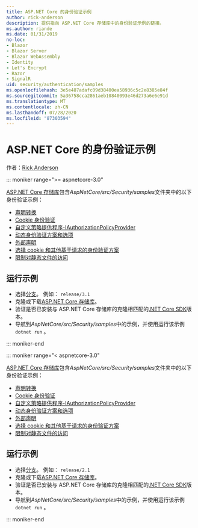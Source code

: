 ```yaml
---
title: ASP.NET Core 的身份验证示例
author: rick-anderson
description: 提供指向 ASP.NET Core 存储库中的身份验证示例的链接。
ms.author: riande
ms.date: 01/31/2019
no-loc:
- Blazor
- Blazor Server
- Blazor WebAssembly
- Identity
- Let's Encrypt
- Razor
- SignalR
uid: security/authentication/samples
ms.openlocfilehash: 3e5e487adafc09d38400ea58936c5c2e8385e84f
ms.sourcegitcommit: 5a36758cca2861aeb10840093e46d273a6e6e91d
ms.translationtype: MT
ms.contentlocale: zh-CN
ms.lasthandoff: 07/28/2020
ms.locfileid: "87303594"
---
```

# <a name="authentication-samples-for-aspnet-core"></a>ASP.NET Core 的身份验证示例

作者：[Rick Anderson](https://twitter.com/RickAndMSFT)

::: moniker range=">= aspnetcore-3.0"

[ASP.NET Core 存储库](https://github.com/dotnet/AspNetCore)包含*AspNetCore/src/Security/samples*文件夹中的以下身份验证示例：

* [声明转换](https://github.com/dotnet/AspNetCore/tree/release/3.1/src/Security/samples/ClaimsTransformation)
* [Cookie 身份验证](https://github.com/dotnet/AspNetCore/tree/release/3.1/src/Security/samples/Cookies)
* [自定义策略提供程序-IAuthorizationPolicyProvider](https://github.com/dotnet/AspNetCore/tree/release/3.1/src/Security/samples/CustomPolicyProvider)
* [动态身份验证方案和选项](https://github.com/dotnet/AspNetCore/tree/release/3.1/src/Security/samples/DynamicSchemes)
* [外部声明](https://github.com/dotnet/AspNetCore/tree/release/3.1/src/Security/samples/Identity.ExternalClaims)
* [选择 cookie 和其他基于请求的身份验证方案](https://github.com/dotnet/AspNetCore/tree/release/3.1/src/Security/samples/PathSchemeSelection)
* [限制对静态文件的访问](https://github.com/dotnet/AspNetCore/tree/release/3.1/src/Security/samples/StaticFilesAuth)

## <a name="run-the-samples"></a>运行示例

* 选择[分支](https://github.com/dotnet/AspNetCore)。 例如： `release/3.1`
* 克隆或下载[ASP.NET Core 存储库](https://github.com/dotnet/AspNetCore)。
* 验证是否已安装与 ASP.NET Core 存储库的克隆相匹配的[.NET Core SDK](https://dotnet.microsoft.com/download/dotnet-core)版本。
* 导航到*AspNetCore/src/Security/samples*中的示例，并使用运行该示例 `dotnet run` 。

::: moniker-end

::: moniker range="< aspnetcore-3.0"

[ASP.NET Core 存储库](https://github.com/dotnet/AspNetCore)包含*AspNetCore/src/Security/samples*文件夹中的以下身份验证示例：

* [声明转换](https://github.com/dotnet/AspNetCore/tree/release/2.1/src/Security/samples/ClaimsTransformation)
* [Cookie 身份验证](https://github.com/dotnet/AspNetCore/tree/release/2.1/src/Security/samples/Cookies)
* [自定义策略提供程序-IAuthorizationPolicyProvider](https://github.com/dotnet/AspNetCore/tree/2.1.3/src/Security/samples/CustomPolicyProvider)
* [动态身份验证方案和选项](https://github.com/dotnet/AspNetCore/tree/release/2.1/src/Security/samples/DynamicSchemes)
* [外部声明](https://github.com/dotnet/AspNetCore/tree/release/2.1/src/Security/samples/Identity.ExternalClaims)
* [选择 cookie 和其他基于请求的身份验证方案](https://github.com/dotnet/AspNetCore/tree/release/2.1/src/Security/samples/PathSchemeSelection)
* [限制对静态文件的访问](https://github.com/dotnet/AspNetCore/tree/2.1.3/src/Security/samples/StaticFilesAuth)

## <a name="run-the-samples"></a>运行示例

* 选择[分支](https://github.com/dotnet/AspNetCore)。 例如： `release/2.1`
* 克隆或下载[ASP.NET Core 存储库](https://github.com/dotnet/AspNetCore)。
* 验证是否已安装与 ASP.NET Core 存储库的克隆相匹配的[.NET Core SDK](https://dotnet.microsoft.com/download/dotnet-core)版本。
* 导航到*AspNetCore/src/Security/samples*中的示例，并使用运行该示例 `dotnet run` 。

::: moniker-end

